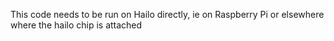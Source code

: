 This code needs to be run on Hailo directly, ie on Raspberry Pi or elsewhere where the hailo chip is attached